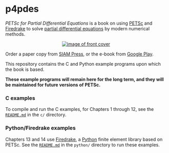 p4pdes
======

_PETSc for Partial Differential Equations_ is a book on using [PETSc](https://petsc.org/release/) and [Firedrake](https://www.firedrakeproject.org/) to solve [partial differential equations](https://en.wikipedia.org/wiki/Partial_differential_equation) by modern numerical methods.

<p align="center">
  <a  href="https://doi.org/10.1137/1.9781611976311"> <img src="frontcover.jpg" alt="image of front cover" /img> </a>
</p>

Order a paper copy from [SIAM Press](https://doi.org/10.1137/1.9781611976311), or the e-book from [Google Play](https://play.google.com/store/books/details/Ed_Bueler_PETSc_for_Partial_Differential_Equations?id=tgMHEAAAQBAJ).

This repository contains the C and Python example programs upon which the book is based.

**These example programs will remain here for the long term, and they will be maintained for future versions of PETSc.**

### C examples

To compile and run the C examples, for Chapters 1 through 12, see the [`README.md`](c/README.md) in the `c/` directory.

### Python/Firedrake examples

Chapters 13 and 14 use [Firedrake](https://www.firedrakeproject.org/), a [Python](https://www.python.org/) finite element library based on PETSc.  See the [`README.md`](python/README.md) in the `python/` directory to run these examples.

